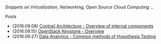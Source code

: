 *Snippets on Virtualization, Networking, Open Source Cloud Computing ...*

Posts

  * (2016.09.08) [Contrail Architecture - Overview of internal components](contrail/contrail-architecture.md)
  * (2016.09.15) [OpenStack Keystone - Overview](openstack/keystone.md)
  * (2016.09.27) [Data Analytics - Common methods of Hypothesis Testing](analytics/data-analytics.md)

